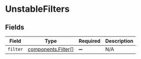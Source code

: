 # UnstableFilters


## Fields

| Field                                                    | Type                                                     | Required                                                 | Description                                              |
| -------------------------------------------------------- | -------------------------------------------------------- | -------------------------------------------------------- | -------------------------------------------------------- |
| `filter`                                                 | [components.Filter](../../models/components/filter.md)[] | :heavy_minus_sign:                                       | N/A                                                      |